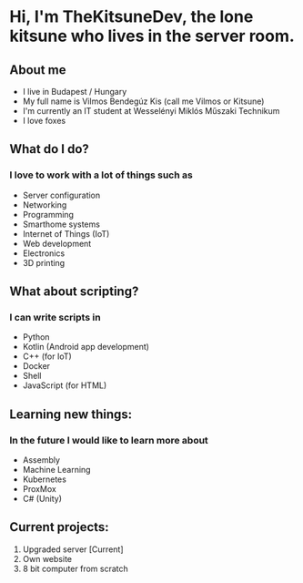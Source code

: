 # Hi, I'm TheKitsuneDev, the lone kitsune who lives in the server room.

## About me
- I live in Budapest / Hungary
- My full name is Vilmos Bendegúz Kis (call me Vilmos or Kitsune)
- I'm currently an IT student at Wesselényi Miklós Műszaki Technikum
- I love foxes

## What do I do?
### I love to work with a lot of things such as
- Server configuration
- Networking
- Programming
- Smarthome systems
- Internet of Things (IoT)
- Web development
- Electronics
- 3D printing

## What about scripting?
### I can write scripts in
- Python
- Kotlin (Android app development)
- C++ (for IoT)
- Docker
- Shell
- JavaScript (for HTML)

## Learning new things:
### In the future I would like to learn more about
- Assembly
- Machine Learning
- Kubernetes
- ProxMox
- C# (Unity)

## Current projects:
1. Upgraded server [Current]
2. Own website
3. 8 bit computer from scratch
